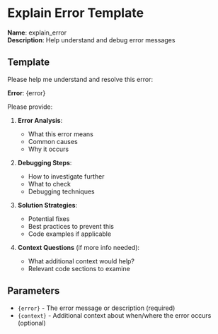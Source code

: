 # Explain Error Template

**Name**: explain_error  
**Description**: Help understand and debug error messages

## Template

Please help me understand and resolve this error:

**Error**: {error}

Please provide:

1. **Error Analysis**:
   - What this error means
   - Common causes
   - Why it occurs

2. **Debugging Steps**:
   - How to investigate further
   - What to check
   - Debugging techniques

3. **Solution Strategies**:
   - Potential fixes
   - Best practices to prevent this
   - Code examples if applicable

4. **Context Questions** (if more info needed):
   - What additional context would help?
   - Relevant code sections to examine

## Parameters
- `{error}` - The error message or description (required)
- `{context}` - Additional context about when/where the error occurs (optional)